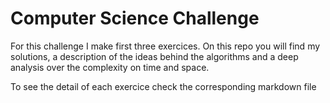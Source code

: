 # Computer Science Challenge
For this challenge I make first three exercices. On this repo you will find my solutions, a description of the ideas behind the algorithms and a deep analysis over the complexity on time and space.

To see the detail of each exercice check the corresponding markdown file